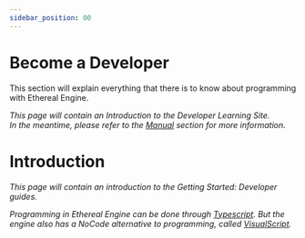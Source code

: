 ```yaml
---
sidebar_position: 00
---
```

# Become a Developer
<!-- TODO: This page will contain an Introduction to the Developers Learning Site. -->
This section will explain everything that there is to know about programming with Ethereal Engine.

_This page will contain an Introduction to the Developer Learning Site._  
_In the meantime, please refer to the [Manual](/docs/manual/intro) section for more information._

# Introduction
<!--
TODO: This page should contain:
- Small introduction to the Developer guides
- Explanation of VisualScript-vs-Typescript: 
  No-Code: Segue into the VisualScript Section of the Developer Manual
  Typescript: Segue into the Developer Manual
-->
_This page will contain an introduction to the Getting Started: Developer guides._  

_Programming in Ethereal Engine can be done through [Typescript](/docs/manual/developer/typescript/intro)._
_But the engine also has a NoCode alternative to programming, called [VisualScript](/docs/manual/developer/visualscript)._  

